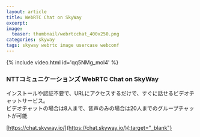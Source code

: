 ```yaml
---
layout: article
title: WebRTC Chat on SkyWay
excerpt: 
image:
  teaser: thumbnail/webrtcchat_400x250.png
categories: skyway
tags: skyway webrtc image usercase webconf
---
```


{% include video.html id='qq5NMg_mol4' %}

### NTTコミュニケーションズ WebRTC Chat on SkyWay

インストールや認証不要で、URLにアクセスするだけで、すぐに話せるビデオチャットサービス。  
ビデオチャットの場合は8人まで、音声のみの場合は20人までのグループチャットが可能


[https://chat.skyway.io/](https://chat.skyway.io/){:target="_blank"}
